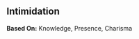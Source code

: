 Intimidation
------------

__Based On:__ <span title='Space'>Knowledge</span>, <span title='Adventure'>Presence</span>, <span title='Fantasy'>Charisma</span>
